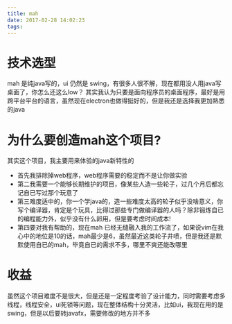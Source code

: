 ```yaml
---
title: mah
date: 2017-02-28 14:02:23
tags:
---
```


# 技术选型
mah 是纯java写的，ui 仍然是 swing，有很多人很不解，现在都用没人用java写桌面了，你怎么还这么low？ 其实我认为只要是面向程序员的桌面程序，最好是用跨平台平台的语言，虽然现在electron也做得挺好的，但是我还是选择我更加熟悉的java

# 为什么要创造mah这个项目?
其实这个项目，我主要用来体验的java新特性的
* 首先我排除掉web程序，web程序需要的稳定而不是让你做实验
* 第二我需要一个能够长期维护的项目，像某些人造一些轮子，过几个月后都忘记自已写过那个玩意了 
* 第三难度适中的，你一个学java的，造一些难度太高的轮子似乎没啥意义，你写个编译器，肯定是个玩具，比得过那些专门做编译器的人吗？除非锻炼自已的编程能力外，似乎没有什么卵用，但是要考虑时间成本!
* 第四要对我有帮助的，现在mah 已经无缝融入我的工作流了，如果说vim在我心中的地位是10的话，mah最少是6，虽然最近这类轮子井喷，但是我还是默默使用自已的mah，毕竟自已的需求不多，哪里不爽还能改哪里

# 收益
虽然这个项目难度不是很大，但是还是一定程度考验了设计能力，同时需要考虑多线程，线程安全，ui死锁等问题，现在整体结构十分灵活，比如ui，我现在用的是swing，但是以后要转javafx，需要修改的地方并不多
